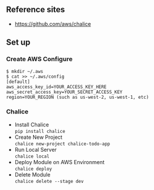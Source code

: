 ## Reference sites
* https://github.com/aws/chalice

## Set up
### Create AWS Configure
```
$ mkdir ~/.aws
$ cat >> ~/.aws/config
[default]
aws_access_key_id=YOUR_ACCESS_KEY_HERE
aws_secret_access_key=YOUR_SECRET_ACCESS_KEY
region=YOUR_REGION (such as us-west-2, us-west-1, etc)
```

### Chalice
* Install Chalice  
    `pip install chalice`
* Create New Project  
    `chalice new-project chalice-todo-app`
* Run Local Server  
    `chalice local`
* Deploy Module on AWS Environment  
    `chalice deploy`
* Delete Module  
    `chalice delete --stage dev`
